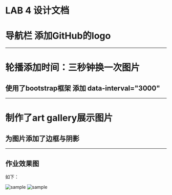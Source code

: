LAB 4 设计文档
==========
# 导航栏 添加GitHub的logo
-------------------
# 轮播添加时间：三秒钟换一次图片
## 使用了bootstrap框架 添加 data-interval="3000"
-------------------
# 制作了art gallery展示图片
## 为图片添加了边框与阴影
-----------------

## 作业效果图

如下：

![sample](1)
![sample](2)
